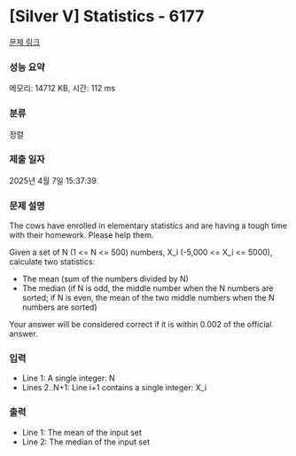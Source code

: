 # [Silver V] Statistics - 6177 

[문제 링크](https://www.acmicpc.net/problem/6177) 

### 성능 요약

메모리: 14712 KB, 시간: 112 ms

### 분류

정렬

### 제출 일자

2025년 4월 7일 15:37:39

### 문제 설명

<p>The cows have enrolled in elementary statistics and are having a tough time with their homework. Please help them.</p>

<p>Given a set of N (1 <= N <= 500) numbers, X_i (-5,000 <= X_i <= 5000), calculate two statistics:</p>

<ul>
	<li>The mean (sum of the numbers divided by N)</li>
	<li>The median (if N is odd, the middle number when the N numbers are sorted; if N is even, the mean of the two middle numbers when the N numbers are sorted)</li>
</ul>

<p>Your answer will be considered correct if it is within 0.002 of the official answer.</p>

### 입력 

 <ul>
	<li>Line 1: A single integer: N</li>
	<li>Lines 2..N+1: Line i+1 contains a single integer: X_i</li>
</ul>

<p> </p>

### 출력 

 <ul>
	<li>Line 1: The mean of the input set</li>
	<li>Line 2: The median of the input set</li>
</ul>

<p> </p>

